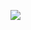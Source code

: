 ![](https://camo.githubusercontent.com/725978c4b9e91d4af998cde5e12588d69750a3bc4ac82fda284ae7a886548e5d/68747470733a2f2f676174746f6e7765622e756b792e6564752f666163756c74792f6c69756d2f646761692e6a706567)